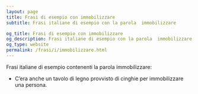 ```yaml
---
layout: page
title: Frasi di esempio con immobilizzare 
subtitle: Frasi italiane di esempio con la parola  immobilizzare

og_title: Frasi di esempio con immobilizzare 
og_description: Frasi italiane di esempio con la parola  immobilizzare
og_type: website
permalink: /frasi/i/immobilizzare.html
---
```


Frasi italiane di esempio contenenti la parola immobilizzare:


- C’era anche un tavolo di legno provvisto di cinghie per immobilizzare una persona.

